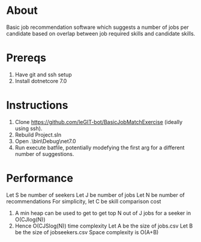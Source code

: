 # About
Basic job recommendation software which suggests a number of jobs per candidate based on overlap between job required skills and candidate skills.

# Prereqs
1. Have git and ssh setup
2. Install dotnetcore 7.0

# Instructions
1. Clone https://github.com/leGIT-bot/BasicJobMatchExercise (ideally using ssh).
2. Rebuild Project.sln
3. Open .\bin\Debug\net7.0
4. Run execute batfile, potentially modefying the first arg for a different number of suggestions.

# Performance
Let S be number of seekers
Let J be number of jobs
Let N be number of recommendations
For simplicity, let C be skill comparison cost
1. A min heap can be used to get to get top N out of J jobs for a seeker in O(CJlog(N))
2. Hence O(CJSlog(N)) time complexity
Let A be the size of jobs.csv
Let B be the size of jobseekers.csv
Space complexity is O(A+B)